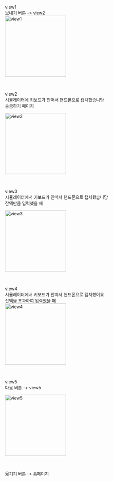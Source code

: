 
view1<br>
보내기 버튼 -> view2<br>
<img width="200" alt="view1" src="https://github.com/user-attachments/assets/a8bd9d84-77ba-44e4-bef3-f84cb3f91db8"><br><br><br>


view2<br>
시뮬레이터에 키보드가 안떠서 핸드폰으로 캡처했습니당<br>
송금하기 페이지<br>

<img width="200" alt="view2" src="https://github.com/user-attachments/assets/09334e49-3fc7-4779-a331-de2f3fb0777d"><br><br><br>


view3<br>
시뮬레이터에서 키보드가 안떠서 핸드폰으로 캡처했습니당<br>
잔액만큼 입력했을 때<br>

<img width="200" alt="view3" src="https://github.com/user-attachments/assets/5373eaf7-c0d7-4d90-a589-4b60bb8413ea"><br><br><br>




view4<br>
시뮬레이터에서 키보드가 안떠서 핸드폰으로 캡처했어요<br>
잔액을 초과하여 입력했을 때<br>
<img width="200" alt="view4" src="https://github.com/user-attachments/assets/d63c2abb-c150-4434-a058-78ba0e447406"><br><br><br>




view5<br>
다음 버튼 -> view5<br>

<img width="200" alt="view5" src="https://github.com/user-attachments/assets/42c3287d-77f3-403a-bea0-a5ff76133f68"><br><br><br>



옮기기 버튼 -> 홈페이지<br><br>
